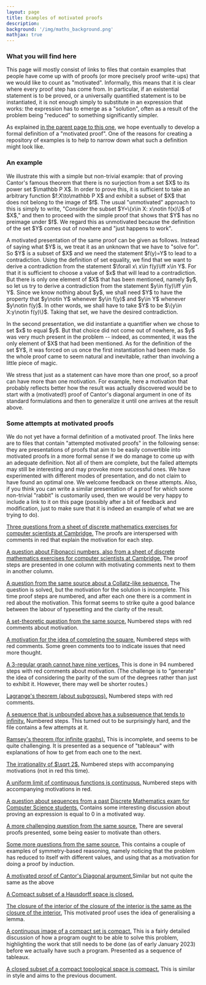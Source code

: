 ```yaml
---
layout: page
title: Examples of motivated proofs
description:
background: '/img/maths_background.png'
mathjax: true
---
```


<h3>What you will find here</h3>

<p>This page will mostly consist of links to files that contain examples that people have come up with of proofs (or more precisely proof write-ups) that we would like to count as "motivated". Informally, this means that it is clear where every proof step has come from. In particular, if an existential statement is to be proved, or a universally quantified statement is to be instantiated, it is not enough simply to substitute in an expression that works: the expression has to emerge as a "solution", often as a result of the problem being "reduced" to something significantly simpler.</p>

<p>As explained <a href="{{site.baseurl}}/motivatedproofs.html">in the parent page to this one</a>, we hope eventually to develop a formal definition of a "motivated proof". One of the reasons for creating a repository of examples is to help to narrow down what such a definition might look like.</p>

<h3>An example</h3>

<p>We illustrate this with a simple but non-trivial example: that of proving Cantor's famous theorem that there is no surjection from a set $X$ to its power set $\mathbb P X$. In order to prove this, it is sufficient to take an arbitrary function $f:X\to\mathbb P X$ and exhibit a subset of $X$ that does not belong to the image of $f$. The usual "unmotivated" approach to this is simply to write, "Consider the subset $Y=\{x\in X: x\notin f(x)\}$ of $X$," and then to proceed with the simple proof that shows that $Y$ has no preimage under $f$. We regard this as unmotivated because the definition of the set $Y$ comes out of nowhere and "just happens to work".</p>

<p>A motivated presentation of the same proof can be given as follows. Instead of saying what $Y$ is, we treat it as an unknown that we have to "solve for". So $Y$ is a subset of $X$ and we need the statement $f(y)=Y$ to lead to a contradiction. Using the definition of set equality, we find that we want to derive a contradiction from the statement $\forall x\ x\in f(y)\iff x\in Y$. For that it is sufficient to choose a value of $x$ that will lead to a contradiction. But there is only one element of $X$ that has been mentioned, namely $y$, so let us try to derive a contradiction from the statement $y\in f(y)\iff y\in Y$. Since we know nothing about $y$, we shall need $Y$ to have the property that $y\notin Y$ whenever $y\in f(y)$ and $y\in Y$ whenever $y\notin f(y)$. In other words, we shall have to take $Y$ to be $\{y\in X:y\notin f(y)\}$. Taking that set, we have the desired contradiction.</p>

<p>In the second presentation, we did instantiate a quantifier when we chose to set $x$ to equal $y$. But that choice did not come out of nowhere, as $y$ was very much present in the problem -- indeed, as commented, it was the only element of $X$ that had been mentioned. As for the definition of the set $Y$, it was forced on us once the first instantiation had been made. So the whole proof came to seem natural and inevitable, rather than involving a little piece of magic.</p>

<p>We stress that just as a statement can have more than one proof, so a proof can have more than one motivation. For example, here a motivation that probably reflects better how the result was actually discovered would be to start with a (motivated!) proof of Cantor's diagonal argument in one of its standard formulations and then to generalize it until one arrives at the result above.</p> 

<h3>Some attempts at motivated proofs</h3>

<p>We do not yet have a formal definition of a motivated proof. The links here are to files that contain "attempted motivated proofs" in the following sense: they are presentations of proofs that aim to be easily convertible into motivated proofs in a more formal sense if we do manage to come up with an adequate definition. Not all of them are complete, but the failed attempts may still be interesting and may provoke more successful ones. We have experimented with different modes of presentation, and do not claim to have found an optimal one. We welcome feedback on these attempts. Also, if you think you can write a similar presentation of a proof for which some non-trivial "rabbit" is customarily used, then we would be very happy to include a link to it on this page (possibly after a bit of feedback and modification, just to make sure that it is indeed an example of what we are trying to do).</p>

<p><a href="https://drive.google.com/file/d/1HYN2TqQG-8RP52OXl7lAeaLwb7qfMTW6/view?usp=sharing" target="_blank">Three questions from a sheet of discrete mathematics exercises for computer scientists at Cambridge.</a> The proofs are interspersed with comments in red that explain the motivation for each step.</p>

<p><a href="https://drive.google.com/file/d/12IQIhjIY-5_x8iOJlpiSh7PiqqxNftnC/view?usp=sharing" target="_blank">A question about Fibonacci numbers, also from a sheet of discrete mathematics exercises for computer scientists at Cambridge.</a> The proof steps are presented in one column with motivating comments next to them in another column.</p>

<p><a href="https://drive.google.com/file/d/17Q7uOoduRnLbLceohRxTZelmRuxD7zb_/view?usp=sharing" target="_blank">A question from the same source about a Collatz-like sequence.</a> The question is solved, but the motivation for the solution is incomplete. This time proof steps are numbered, and after each one there is a comment in red about the motivation. This format seems to strike quite a good balance between the labour of typesetting and the clarity of the result.</p>

<p><a href="https://drive.google.com/file/d/1ZFPzJeMCASqYZFItzi9t2_lznSslm3QG/view?usp=sharing" target="_blank">A set-theoretic question from the same source.</a> Numbered steps with red comments about motivation.</p>
  
<p><a href="https://drive.google.com/file/d/1ysJe4UZW9AikYrYVETPXXPOuOQlrp6ya/view?usp=sharing" target="_blank">A motivation for the idea of completing the square.</a> Numbered steps with red comments. Some green comments too to indicate issues that need more thought.</p>

<p><a href="https://drive.google.com/file/d/187XcVlGfX4_1PT1h_4fMwvC_dGDo-ckk/view?usp=sharing" target="_blank">A 3-regular graph cannot have nine vertices.</a> This is done in 94 numbered steps with red comments about motivation. (The challenge is to "generate" the idea of considering the parity of the sum of the degrees rather than just to exhibit it. However, there may well be shorter routes.)</p>

<p><a href="https://drive.google.com/file/d/15Jk0vJ5VW2_MIai_9BOJtWa7NP0T_V9O/view?usp=sharing" target="_blank">Lagrange's theorem (about subgroups).</a> Numbered steps with red comments.</p>

<p><a href="https://drive.google.com/file/d/1ZLO_8Q7EDneZm9sZxLX4bdH8-DpKxhoU/view?usp=sharing" target="_blank">A sequence that is unbounded above has a subsequence that tends to infinity.</a> Numbered steps. This turned out to be surprisingly hard, and the file contains a few attempts at it.</p>

<p><a href="https://drive.google.com/file/d/1qL62Lay2k3-gT98VrEblfnvFkA8UaAW9/view?usp=sharing" target="_blank">Ramsey's theorem (for infinite graphs).</a> This is incomplete, and seems to be quite challenging. It is presented as a sequence of "tableaux" with explanations of how to get from each one to the next.</p>

<p><a href="https://drive.google.com/file/d/1VHFPUOCBAqpj57DJg9AkrgjrsjO53odd/view?usp=sharing" target="_blank">The irrationality of $\sqrt 2$.</a> Numbered steps with accompanying motivations (not in red this time).</p>

<p><a href="https://drive.google.com/file/d/1nKnQRhT6EaXK_fZhh6jgq5znRCx3mm03/view?usp=sharing" target="_blank">A uniform limit of continuous functions is continuous.</a> Numbered steps with accompanying motivations in red.</p>

<p><a href="https://drive.google.com/file/d/1rLni27-4n1u_vpsUaqZsZCMff5HKvvT5/view?usp=sharing" target="_blank">A question about sequences from a past Discrete Mathematics exam for Computer Science students.</a> Contains some interesting discussion about proving an expression is equal to 0 in a motivated way.</p>

<p><a href="https://drive.google.com/file/d/16NnFwTkUNQDkMw5niE5WAc7YS6A5xvj-/view?usp=sharing" target="_blank">A more challenging question from the same source.</a> There are several proofs presented, some being easier to motivate than others.</p>

<p><a href="https://drive.google.com/file/d/1iNRhDlgIzImipIEqD3v9Y4q6Fqo0A2Nu/view?usp=sharing" target="_blank">Some more questions from the same source.</a> This contains a couple of examples of symmetry-based reasoning, namely noticing that the problem has reduced to itself with different values, and using that as a motivation for doing a proof by induction.</p>

<p><a href="https://drive.google.com/file/d/1N7PiwUGW_K_uM46DLE4-DXDmp4xKcpom/view?usp=sharing" target="_blank">A motivated proof of Cantor's Diagonal argument.</a>Similar but not quite the same as the above</p>

<p><a href="https://drive.google.com/file/d/1eMA6DaWzLEPsQMoB8ipWWy4SzKKA609g/view?usp=sharing" target="_blank">A Compact subset of a Hausdorff space is closed.</a></p>

<p><a href="https://drive.google.com/file/d/1OxrT3y-9ewLg4_Lt0sVAhGcJrOLSn2Lo/view?usp=sharing" target="_blank">The closure of the interior of the closure of the interior is the same as the closure of the interior.</a> This motivated proof uses the idea of generalising a lemma.</p>

<p><a href="https://drive.google.com/file/d/1-oBfjbQ5PJN5klJUJXit_UCx3Bo8rmlC/view?usp=sharing" target="_blank">A continuous image of a compact set is compact.</a> This is a fairly detailed discussion of how a program ought to be able to solve this problem, highlighting the work that still needs to be done (as of early January 2023) before we actually have such a program. Presented as a sequence of tableaux.</p>

<p><a href="https://drive.google.com/file/d/1cbfCteaFU89rr3IxAr7ILQp-HqFKJDvT/view?usp=sharing" target="_blank">A closed subset of a compact topological space is compact.</a> This is similar in style and aims to the previous document. </p>
